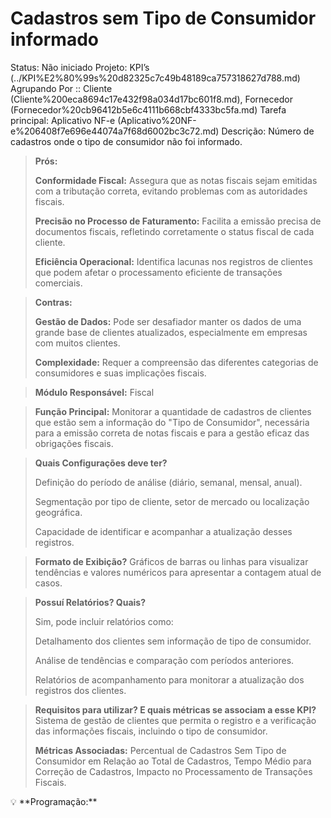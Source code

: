 # Cadastros sem Tipo de Consumidor informado

Status: Não iniciado
Projeto: KPI’s (../KPI%E2%80%99s%20d82325c7c49b48189ca757318627d788.md)
Agrupando Por :: Cliente (Cliente%200eca8694c17e432f98a034d17bc601f8.md), Fornecedor (Fornecedor%20cb96412b5e6c4111b668cbf4333bc5fa.md)
Tarefa principal: Aplicativo NF-e (Aplicativo%20NF-e%206408f7e696e44074a7f68d6002bc3c72.md)
Descrição: Número de cadastros onde o tipo de consumidor não foi informado.

> **Prós:**
> 
> 
> **Conformidade Fiscal:** Assegura que as notas fiscais sejam emitidas com a tributação correta, evitando problemas com as autoridades fiscais.
> 
> **Precisão no Processo de Faturamento:** Facilita a emissão precisa de documentos fiscais, refletindo corretamente o status fiscal de cada cliente.
> 
> **Eficiência Operacional:** Identifica lacunas nos registros de clientes que podem afetar o processamento eficiente de transações comerciais.
> 

> **Contras:**
> 
> 
> **Gestão de Dados:** Pode ser desafiador manter os dados de uma grande base de clientes atualizados, especialmente em empresas com muitos clientes.
> 
> **Complexidade:** Requer a compreensão das diferentes categorias de consumidores e suas implicações fiscais.
> 

> **Módulo Responsável:**
Fiscal
> 

> **Função Principal:**
Monitorar a quantidade de cadastros de clientes que estão sem a informação do "Tipo de Consumidor", necessária para a emissão correta de notas fiscais e para a gestão eficaz das obrigações fiscais.
> 

> **Quais Configurações deve ter?**
> 
> 
> Definição do período de análise (diário, semanal, mensal, anual).
> 
> Segmentação por tipo de cliente, setor de mercado ou localização geográfica.
> 
> Capacidade de identificar e acompanhar a atualização desses registros.
> 

> **Formato de Exibição?**
Gráficos de barras ou linhas para visualizar tendências e valores numéricos para apresentar a contagem atual de casos.
> 

> **Possuí Relatórios? Quais?**
> 
> 
> Sim, pode incluir relatórios como:
> 
> Detalhamento dos clientes sem informação de tipo de consumidor.
> 
> Análise de tendências e comparação com períodos anteriores.
> 
> Relatórios de acompanhamento para monitorar a atualização dos registros dos clientes.
> 

> **Requisitos para utilizar? E quais métricas se associam a esse KPI?**
Sistema de gestão de clientes que permita o registro e a verificação das informações fiscais, incluindo o tipo de consumidor.
> 
> 
> **Métricas Associadas:** 
> Percentual de Cadastros Sem Tipo de Consumidor em Relação ao Total de Cadastros, Tempo Médio para Correção de Cadastros, Impacto no Processamento de Transações Fiscais.
> 

<aside>
💡 **Programação:**

</aside>